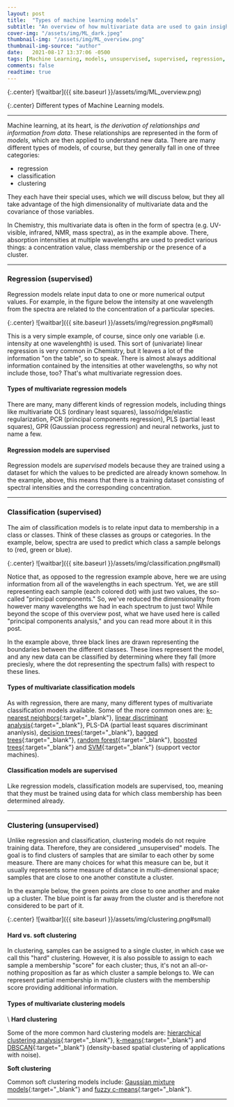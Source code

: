 ```yaml
---
layout: post
title:  "Types of machine learning models"
subtitle: "An overview of how multivariate data are used to gain insight."
cover-img: "/assets/img/ML_dark.jpeg"
thumbnail-img: "/assets/img/ML_overview.png"
thumbnail-img-source: "author"
date:   2021-08-17 13:37:06 -0500
tags: [Machine Learning, models, unsupervised, supervised, regression, classification, clustering]
comments: false
readtime: true
---
```


{:.center}
![waitbar]({{ site.baseurl }}/assets/img/ML_overview.png)

{:.center}
Different types of Machine Learning models.

---

Machine learning, at its heart, is _the derivation of relationships and information from data_. These relationships are represented in the form of _models_, which are then applied to understand new data. There are many different types of models, of course, but they generally fall in one of three categories: 

* regression
* classification
* clustering

They each have their special uses, which we will discuss below, but they all take advantage of the high dimensionality of multivariate data and the covariance of those variables.

In Chemistry, this multivariate data is often in the form of spectra (e.g. UV-visible, infrared, NMR, mass spectra), as in the example above. There, absorption intensities at multiple wavelengths are used to predict various things: a concentration value, class membership or the presence of a cluster.

---

### Regression (supervised)
Regression models relate input data to one or more numerical output values. For example, in the figure below the intensity at one wavelength from the spectra are related to the concentration of a particular species.

{:.center}
![waitbar]({{ site.baseurl }}/assets/img/regression.png#small)

This is a very simple example, of course, since only one variable (i.e. intensity at one wavelenghth) is used. This sort of (univariate) linear regression is very common in Chemistry, but it leaves a lot of the information "on the table", so to speak. There is almost always additional information contained by the intensities at other wavelengths, so why not include those, too? That's what multivariate regression does.

#### Types of multivariate regression models
There are many, many different kinds of regression models, including things like multivariate OLS (ordinary least squares), lasso/ridge/elastic regularization, PCR (principal components regression), PLS (partial least squares), GPR (Gaussian process regression) and neural networks, just to name a few.

#### Regression models are supervised
Regression models are _supervised_ models because they are trained using a dataset for which the values to be predicted are already known somehow. In the example, above, this means that there is a training dataset consisting of spectral intensities and the corresponding concentration.

---

### Classification (supervised)
The aim of classification models is to relate input data to membership in a class or classes. Think of these classes as groups or categories. In the example, below, spectra are used to predict which class a sample belongs to (red, green or blue). 

{:.center}
![waitbar]({{ site.baseurl }}/assets/img/classification.png#small)

Notice that, as opposed to the regression example above, here we are using information from all of the wavelengths in each spectrum. Yet, we are still representing each sample (each colored dot) with just two values, the so-called "principal components." So, we've reduced the dimensionality from however many wavelengths we had in each spectrum to just two! While beyond the scope of this overview post, what we have used here is called "principal components analysis," and you can read more about it in this post.

In the example above, three black lines are drawn representing the boundaries between the different classes. These lines represent the model, and any new data can be classified by determining where they fall (more preciesly, where the dot representing the spectrum falls) with respect to these lines.

#### Types of multivariate classification models
As with regression, there are many, many different types of multivariate classification models available. Some of the more common ones are: [k-nearest neighbors][kNN]{:target="_blank"}, [linear discriminant analysis][lin_discr]{:target="_blank"}, PLS-DA (partial least squares discriminant ananlysis), [decision trees][trees]{:target="_blank"}, [bagged trees][bagged_trees]{:target="_blank"}, [random forest][random_forest]{:target="_blank"}, [boosted trees][boosted_trees]{:target="_blank"} and [SVM][SVM]{:target="_blank"} (support vector machines).

#### Classification models are supervised 
Like regression models, classification models are supervised, too, meaning that they must be trained using data for which class membership has been determined already.

---

### Clustering (unsupervised)
Unlike regression and classification, clustering models do not require training data. Therefore, they are considered _unsupervised" models. The goal is to find clusters of samples that are similar to each other by some measure. There are many choices for what this measure can be, but it usually represents some measure of distance in multi-dimensional space; samples that are close to one another constitute a cluster.

In the example below, the green points are close to one another and make up a cluster. The blue point is far away from the cluster and is therefore not considered to be part of it.

{:.center}
![waitbar]({{ site.baseurl }}/assets/img/clustering.png#small)

#### Hard vs. soft clustering
In clustering, samples can be assigned to a single cluster, in which case we call this "hard" clustering. However, it is also possible to assign to each sample a membership "score" for each cluster; thus, it's not an all-or-nothing proposition as far as which cluster a sample belongs to. We can represent partial membership in multiple clusters with the membership score providing additional information.

#### Types of multivariate clustering models
\\
**Hard clustering**

Some of the more common hard clustering models are: [hierarchical clustering analysis][hca]{:target="_blank"}, [k-means][k_means]{:target="_blank"} and [DBSCAN][DBSCAN]{:target="_blank"} (density-based spatial clustering of applications with noise).

**Soft clustering**

Common soft clustering models include: [Gaussian mixture models][GMM]{:target="_blank"} and [fuzzy c-means][fcm]{:target="_blank"}.


---

[kNN]: https://www.mathworks.com/help/stats/fitcknn.html
[lin_discr]: https://www.mathworks.com/help/stats/fitcdiscr.html
[trees]: https://www.mathworks.com/help/stats/fitctree.html
[bagged_trees]: https://www.mathworks.com/help/stats/fitcensemble.html
[random_forest]: https://www.mathworks.com/help/stats/fitcensemble.html
[boosted_trees]: https://www.mathworks.com/help/stats/fitcensemble.html
[SVM]: https://www.mathworks.com/help/stats/fitcsvm.html

[hca]: https://www.mathworks.com/help/stats/hierarchical-clustering.html
[k_means]: https://www.mathworks.com/help/stats/kmeans.html
[DBSCAN]: https://www.mathworks.com/help/stats/dbscan-clustering.html
[GMM]: https://www.mathworks.com/help/stats/fitgmdist.html
[fcm]: https://www.mathworks.com/help/fuzzy/fcm.html